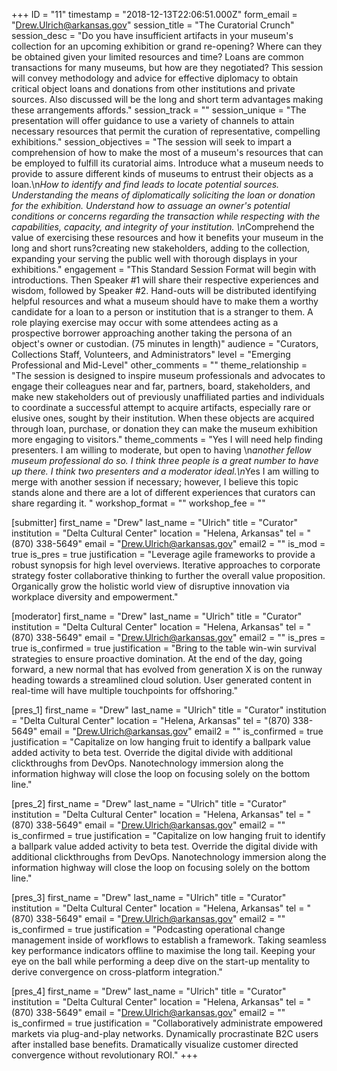 +++
ID = "11"
timestamp = "2018-12-13T22:06:51.000Z"
form_email = "Drew.Ulrich@arkansas.gov"
session_title = "The Curatorial Crunch"
session_desc = "Do you have insufficient artifacts in your museum's collection for an upcoming exhibition or grand re-opening? Where can they be obtained given your limited resources and time? Loans are common transactions for many museums, but how are they negotiated? This session will convey methodology and advice for effective diplomacy to obtain critical object loans and donations from other institutions and private sources. Also discussed will be the long and short term advantages making these arrangements affords."
session_track = ""
session_unique = "The presentation will offer guidance to use a variety of channels to attain necessary resources that permit the curation of representative, compelling exhibitions."
session_objectives = "The session will seek to impart a comprehension of how to make the most of a museum's resources that can be employed to fulfill its curatorial aims. Introduce what a museum needs to provide to assure different kinds of museums to entrust their objects as a loan.\n*How to identify and find leads to locate potential sources. Understanding the means of diplomatically soliciting the loan or donation for the exhibition. Understand how to assuage an owner's potential conditions or concerns regarding the transaction while respecting with the capabilities, capacity, and integrity of your institution. \n*Comprehend the value of exercising these resources and how it benefits your museum in the long and short runs?creating new stakeholders, adding to the collection, expanding your serving the public well with thorough displays in your exhibitions."
engagement = "This Standard Session Format will begin with introductions. Then Speaker #1 will share their respective experiences and wisdom, followed by Speaker #2. Hand-outs will be distributed identifying helpful resources and what a museum should have to make them a worthy candidate for a loan to a person or institution that is a stranger to them. A role playing exercise may occur with some attendees acting as a prospective borrower approaching another taking the persona of an object's owner or custodian. (75 minutes in length)"
audience = "Curators, Collections Staff, Volunteers, and Administrators"
level = "Emerging Professional and Mid-Level"
other_comments = ""
theme_relationship = "The session is designed to inspire museum professionals and advocates to engage their colleagues near and far, partners, board, stakeholders, and make new stakeholders out of previously unaffiliated parties and individuals to coordinate a successful attempt to acquire artifacts, especially rare or elusive ones, sought by their institution. When these objects are acquired through loan, purchase, or donation they can make the museum exhibition more engaging to visitors."
theme_comments = "Yes I will need help finding presenters. I am willing to moderate, but open to having \n*another fellow museum professional do so. I think three people is a great number to have up there. I think two presenters and a moderator ideal.\n*Yes I am willing to merge with another session if necessary; however, I believe this topic stands alone and there are a lot of different experiences that curators can share regarding it. "
workshop_format = ""
workshop_fee = ""

[submitter]
first_name = "Drew"
last_name = "Ulrich"
title = "Curator"
institution = "Delta Cultural Center"
location = "Helena, Arkansas"
tel = "(870) 338-5649"
email = "Drew.Ulrich@arkansas.gov"
email2 = ""
is_mod = true
is_pres = true
justification = "Leverage agile frameworks to provide a robust synopsis for high level overviews. Iterative approaches to corporate strategy foster collaborative thinking to further the overall value proposition. Organically grow the holistic world view of disruptive innovation via workplace diversity and empowerment."

[moderator]
first_name = "Drew"
last_name = "Ulrich"
title = "Curator"
institution = "Delta Cultural Center"
location = "Helena, Arkansas"
tel = "(870) 338-5649"
email = "Drew.Ulrich@arkansas.gov"
email2 = ""
is_pres = true
is_confirmed = true
justification = "Bring to the table win-win survival strategies to ensure proactive domination. At the end of the day, going forward, a new normal that has evolved from generation X is on the runway heading towards a streamlined cloud solution. User generated content in real-time will have multiple touchpoints for offshoring."

[pres_1]
first_name = "Drew"
last_name = "Ulrich"
title = "Curator"
institution = "Delta Cultural Center"
location = "Helena, Arkansas"
tel = "(870) 338-5649"
email = "Drew.Ulrich@arkansas.gov"
email2 = ""
is_confirmed = true
justification = "Capitalize on low hanging fruit to identify a ballpark value added activity to beta test. Override the digital divide with additional clickthroughs from DevOps. Nanotechnology immersion along the information highway will close the loop on focusing solely on the bottom line."

[pres_2]
first_name = "Drew"
last_name = "Ulrich"
title = "Curator"
institution = "Delta Cultural Center"
location = "Helena, Arkansas"
tel = "(870) 338-5649"
email = "Drew.Ulrich@arkansas.gov"
email2 = ""
is_confirmed = true
justification = "Capitalize on low hanging fruit to identify a ballpark value added activity to beta test. Override the digital divide with additional clickthroughs from DevOps. Nanotechnology immersion along the information highway will close the loop on focusing solely on the bottom line."

[pres_3]
first_name = "Drew"
last_name = "Ulrich"
title = "Curator"
institution = "Delta Cultural Center"
location = "Helena, Arkansas"
tel = "(870) 338-5649"
email = "Drew.Ulrich@arkansas.gov"
email2 = ""
is_confirmed = true
justification = "Podcasting operational change management inside of workflows to establish a framework. Taking seamless key performance indicators offline to maximise the long tail. Keeping your eye on the ball while performing a deep dive on the start-up mentality to derive convergence on cross-platform integration."

[pres_4]
first_name = "Drew"
last_name = "Ulrich"
title = "Curator"
institution = "Delta Cultural Center"
location = "Helena, Arkansas"
tel = "(870) 338-5649"
email = "Drew.Ulrich@arkansas.gov"
email2 = ""
is_confirmed = true
justification = "Collaboratively administrate empowered markets via plug-and-play networks. Dynamically procrastinate B2C users after installed base benefits. Dramatically visualize customer directed convergence without revolutionary ROI."
+++

